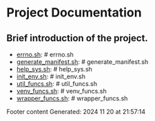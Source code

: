 # Project Documentation
## Brief introduction of the project.
- [errno.sh](/docs/shdoc/bin/shinclude/scripts/errno.sh.md): # errno.sh
- [generate_manifest.sh](/docs/shdoc/bin/scripts/generate_manifest.sh.md): # generate_manifest.sh
- [help_sys.sh](/docs/shdoc/bin/shinclude/scripts/help_sys.sh.md): # help_sys.sh
- [init_env.sh](/docs/shdoc/bin/shinclude/scripts/init_env.sh.md): # init_env.sh
- [util_funcs.sh](/docs/shdoc/bin/shinclude/scripts/util_funcs.sh.md): # util_funcs.sh
- [venv_funcs.sh](/docs/shdoc/bin/shinclude/scripts/venv_funcs.sh.md): # venv_funcs.sh
- [wrapper_funcs.sh](/docs/shdoc/bin/shinclude/scripts/wrapper_funcs.sh.md): # wrapper_funcs.sh

Footer content
Generated: 2024 11 20 at 21:57:14
